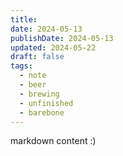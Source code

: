 ```yaml
---
title: 
date: 2024-05-13
publishDate: 2024-05-13
updated: 2024-05-22
draft: false
tags:
  - note
  - beer
  - brewing
  - unfinished
  - barebone
---
```

 
markdown content :)

